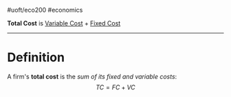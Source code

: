 #uoft/eco200 #economics 

**Total Cost** is [Variable Cost](Variable%20Cost.md) + [Fixed Cost](Fixed%20Cost.md)

---
# Definition
A firm's **total cost** is the *sum of its fixed and variable costs*:
$$TC =FC+VC$$